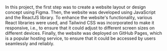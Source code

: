 In this project, the first step was to create a website layout or design concept using Figma. Then, the website was developed using JavaScript and the ReactJS library. To enhance the website's functionality, various React libraries were used, and Tailwind CSS was incorporated to make it responsive, i.e., to ensure that it could adjust to different screen sizes on different devices. Finally, the website was deployed on GitHub Pages, which is a popular hosting service, to ensure that it could be accessed by users seamlessly and reliably.
